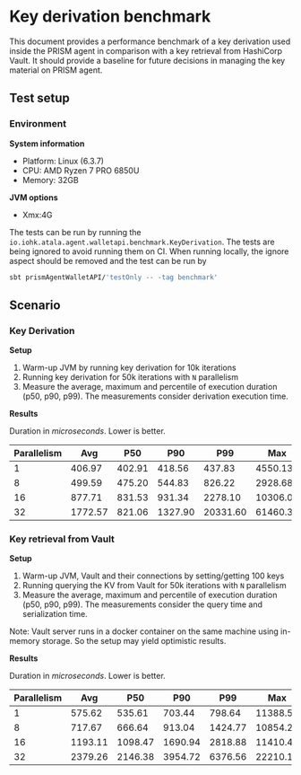 # Key derivation benchmark

This document provides a performance benchmark of a key derivation used inside the PRISM agent
in comparison with a key retrieval from HashiCorp Vault. It should provide a baseline for
future decisions in managing the key material on PRISM agent.

## Test setup

### Environment

__System information__
- Platform: Linux (6.3.7)
- CPU: AMD Ryzen 7 PRO 6850U
- Memory: 32GB

__JVM options__
- Xmx:4G

The tests can be run by running the `io.iohk.atala.agent.walletapi.benchmark.KeyDerivation`.
The tests are being ignored to avoid running them on CI. When running locally,
the ignore aspect should be removed and the test can be run by

```bash
sbt prismAgentWalletAPI/'testOnly -- -tag benchmark'
```

## Scenario

### Key Derivation

__Setup__

1. Warm-up JVM by running key derivation for 10k iterations
2. Running key derivation for 50k iterations with `N` parallelism
3. Measure the average, maximum and percentile of execution duration (p50, p90, p99).
   The measurements consider derivation execution time.

__Results__

Duration in *microseconds*. Lower is better.

| Parallelism | Avg     | P50    | P90     | P99      | Max      |
|-------------|---------|--------|---------|----------|----------|
| 1           | 406.97  | 402.91 | 418.56  | 437.83   | 4550.13  |
| 8           | 499.59  | 475.20 | 544.83  | 826.22   | 2928.68  |
| 16          | 877.71  | 831.53 | 931.34  | 2278.10  | 10306.08 |
| 32          | 1772.57 | 821.06 | 1327.90 | 20331.60 | 61460.31 |

### Key retrieval from Vault

__Setup__

1. Warm-up JVM, Vault and their connections by setting/getting 100 keys
2. Running querying the KV from Vault for 50k iterations with `N` parallelism
3. Measure the average, maximum and percentile of execution duration (p50, p90, p99).
   The measurements consider the query time and serialization time.

Note: Vault server runs in a docker container on the same machine using in-memory storage.
So the setup may yield optimistic results.

__Results__

Duration in *microseconds*. Lower is better.

| Parallelism | Avg     | P50     | P90     | P99     | Max      |
|-------------|---------|---------|---------|---------|----------|
| 1           | 575.62  | 535.61  | 703.44  | 798.64  | 11388.56 |
| 8           | 717.67  | 666.64  | 913.04  | 1424.77 | 10854.26 |
| 16          | 1193.11 | 1098.47 | 1690.94 | 2818.88 | 11410.41 |
| 32          | 2379.26 | 2146.38 | 3954.72 | 6376.56 | 22210.13 |
